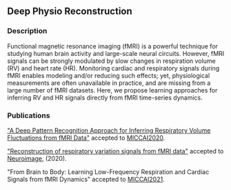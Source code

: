 ## Deep Physio Reconstruction
### Description

Functional magnetic resonance imaging (fMRI) is a powerful technique for studying human brain activity and large-scale neural circuits. However, fMRI signals can be strongly modulated by slow changes in respiration volume (RV) and heart rate (HR). Monitoring cardiac and respiratory signals during fMRI enables modeling and/or reducing such effects; yet, physiological measurements are often unavailable in practice, and are missing from a large number of fMRI datasets. Here, we propose learning approaches for inferring RV and HR signals directly from fMRI time-series dynamics. 

### Publications
["A Deep Pattern Recognition Approach for Inferring
Respiratory Volume Fluctuations from fMRI Data"](https://link.springer.com/chapter/10.1007/978-3-030-59728-3_42) accepted to [MICCAI2020](https://www.miccai2020.org/en/).


["Reconstruction of respiratory variation signals from fMRI data"](https://doi.org/10.1016/j.neuroimage.2020.117459) accepted to [Neuroimage](https://www.journals.elsevier.com/neuroimage), (2020). 
  
"From Brain to Body: Learning Low-Frequency Respiration and Cardiac Signals from fMRI Dynamics" accepted to [MICCAI2021](https://www.miccai2021.org/en/). 
